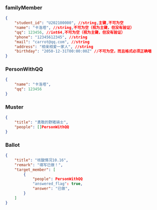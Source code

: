 ### familyMember
```json
{
	"student_id": "U202100000", //string,主键,不可为空
	"name": "卡洛塔", //string,不可为空（视为主键，但没有验证）
	"qq": 123456, //int64,不可为空（视为主键，但没有验证）
	"phone": "12345612345", //string
	"mail": "carrot@qq.com", //string
	"address": "相亲相爱一家人", //string
	"birthday": "2050-12-31T00:00:00Z" //不可为空，而且格式必须正确喵
}
```
### PersonWithQQ
```json
{
    "name": "卡洛塔",
    "qq": 123456
}
```
### Muster
```json
{
    "title": "勇敢的野猪骑士",
    "people": []PersonWithQQ
}
```
### Ballot
```json
{
    "title": "核酸情况10.16",
    "remark": "填写已做！",
    "target_member": [
        {
            "people": PersonWithQQ
            "answered_flag": true,
            "answer": "已做",
        }
    ]
}
```